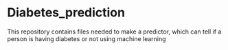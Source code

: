 # Diabetes_prediction
This repository contains files needed to make a predictor, which can tell if a person is having diabetes or not using machine learning
